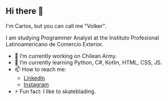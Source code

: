 ## Hi there 👋

<!--
**CarlosVolker/CarlosVolker** is a ✨ _special_ ✨ repository because its `README.md` (this file) appears on your GitHub profile.

Here are some ideas to get you started:

- 👯 I’m looking to collaborate on ...
- 🤔 I’m looking for help with ...
- 💬 Ask me about ...
-->

I'm Carlos, but you can call me "Volker".

I am studying Programmer Analyst at the Instituto Profesional Latinoamericano de Comercio Exterior.

- 🔭 I’m currently working on Chilean Army.
- 🌱 I’m currently learning Python, C#, Kotlin, HTML, CSS, JS.
- 📫 How to reach me:
  - [LinkedIn](https://www.linkedin.com/in/carlos-vega-alarcon)
  - [Instagram](https://www.instagram.com/carlosvolkeralarcon)
- ⚡ Fun fact: I like to skateblading.

